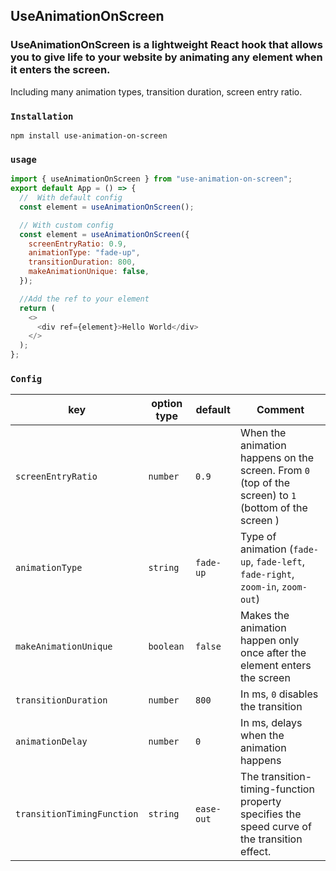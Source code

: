 ## UseAnimationOnScreen

### UseAnimationOnScreen is a lightweight React hook that allows you to give life to your website by animating any element when it enters the screen.

Including many animation types, transition duration, screen entry ratio.

### `Installation`

```
npm install use-animation-on-screen
```

### `usage`

```javascript
import { useAnimationOnScreen } from "use-animation-on-screen";
export default App = () => {
  //  With default config
  const element = useAnimationOnScreen();

  // With custom config
  const element = useAnimationOnScreen({
    screenEntryRatio: 0.9,
    animationType: "fade-up",
    transitionDuration: 800,
    makeAnimationUnique: false,
  });

  //Add the ref to your element
  return (
    <>
      <div ref={element}>Hello World</div>
    </>
  );
};
```

### `Config`

| key                        | option type | default    | Comment                                                                                               |
| -------------------------- | ----------- | ---------- | ----------------------------------------------------------------------------------------------------- |
| `screenEntryRatio`         | `number`    | `0.9`      | When the animation happens on the screen. From `0` (top of the screen) to `1` (bottom of the screen ) |
| `animationType`            | `string`    | `fade-up`  | Type of animation (`fade-up`, `fade-left`, `fade-right`, `zoom-in`, `zoom-out`)                       |
| `makeAnimationUnique`      | `boolean`   | `false`    | Makes the animation happen only once after the element enters the screen                              |
| `transitionDuration`       | `number`    | `800`      | In ms, `0` disables the transition                                                                    |
| `animationDelay`           | `number`    | `0`        | In ms, delays when the animation happens                                                              |
| `transitionTimingFunction` | `string`    | `ease-out` | The transition-timing-function property specifies the speed curve of the transition effect.           |
